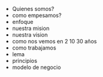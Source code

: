 + Quienes somos?
+ como empesamos?
+ enfoque
+ nuestra mision
+ nuestra vision
+ como nos vemos en 2 10 30 años
+ como trabajamos
+ lema
+ principios 
+ modelo de negocio 
